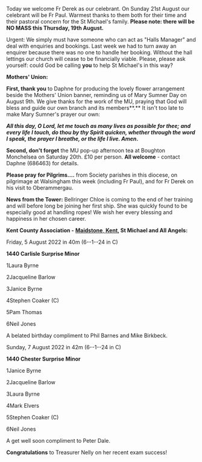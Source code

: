 
Today we welcome Fr Derek as our celebrant. On Sunday 21st August our
celebrant will be Fr Paul. Warmest thanks to them both for their time
and their pastoral concern for the St Michael\'s family. **Please note:
there will be NO MASS this Thursday, 19th August.**

Urgent: We simply must have someone who can act as "Halls Manager" and
deal with enquiries and bookings. Last week we had to turn away an
enquirer because there was no one to handle her booking. Without the
hall lettings our church will cease to be financially viable. Please,
please ask yourself: could God be calling **you** to help St Michael\'s
in this way?

**Mothers\' Union:**

**First, thank you** to Daphne for producing the lovely flower
arrangement beside the Mothers\' Union banner, reminding us of Mary
Sumner Day on August 9th. We give thanks for the work of the MU,
praying that God will bless and guide our own branch and its
members**.** It isn\'t too late to make Mary Sumner\'s prayer our own:

***All this day, O Lord, let me touch as many lives as possible for
thee; and every life I touch, do thou by thy Spirit quicken, whether
through the word I speak, the prayer I breathe, or the life I live.
Amen*.**

**Second, don\'t forget** the MU pop-up afternoon tea at Boughton
Monchelsea on Saturday 20th. £10 per person. **All welcome** - contact
Daphne (686463) for details.

**Please pray** **for Pilgrims....** from Society parishes in this
diocese, on pilgrimage at Walsingham this week (including Fr Paul), and
for Fr Derek on his visit to Oberammergau.

**News from the Tower:** Bellringer Chloe is coming to the end of her
training and will before long be joining her first ship. She was quickly
found to be especially good at handling ropes! We wish her every
blessing and happiness in her chosen career.

**Kent County Association -** [**Maidstone**,
**Kent**](https://dove.cccbr.org.uk/detail.php?tower=12644#_blank)**, St
Michael and All Angels:**

Friday, 5 August 2022 in 40m (6--1--24 in C)

**1440 Carlisle Surprise Minor**

1Laura Byrne

2Jacqueline Barlow

3Janice Byrne

4Stephen Coaker (C)

5Pam Thomas

6Neil Jones

A belated birthday compliment to Phil Barnes and Mike Birkbeck.

Sunday, 7 August 2022 in 42m (6--1--24 in C)

**1440 Chester Surprise Minor**

1Janice Byrne

2Jacqueline Barlow

3Laura Byrne

4Mark Elvers

5Stephen Coaker (C)

6Neil Jones

A get well soon compliment to Peter Dale.

**Congratulations** to Treasurer Nelly on her recent exam success!

